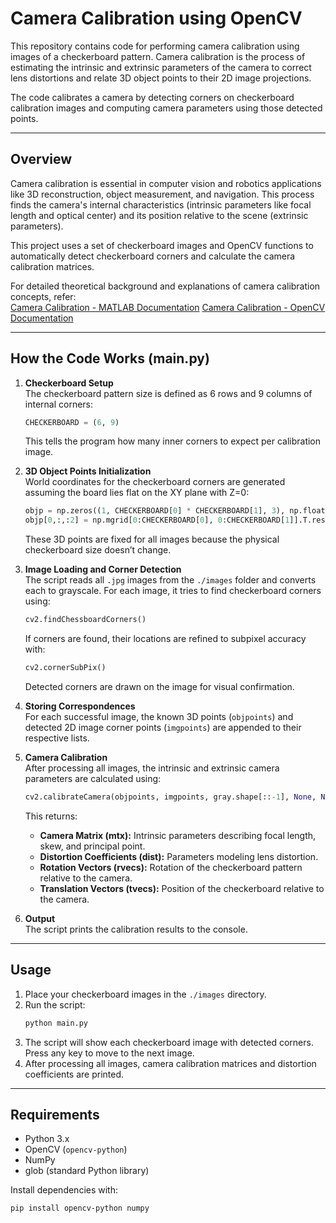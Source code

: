 # Camera Calibration using OpenCV

This repository contains code for performing camera calibration using images of a checkerboard pattern. Camera calibration is the process of estimating the intrinsic and extrinsic parameters of the camera to correct lens distortions and relate 3D object points to their 2D image projections.

The code calibrates a camera by detecting corners on checkerboard calibration images and computing camera parameters using those detected points.

***

## Overview

Camera calibration is essential in computer vision and robotics applications like 3D reconstruction, object measurement, and navigation. This process finds the camera's internal characteristics (intrinsic parameters like focal length and optical center) and its position relative to the scene (extrinsic parameters).

This project uses a set of checkerboard images and OpenCV functions to automatically detect checkerboard corners and calculate the camera calibration matrices.

For detailed theoretical background and explanations of camera calibration concepts, refer:  
[Camera Calibration - MATLAB Documentation](https://in.mathworks.com/help/vision/ug/camera-calibration.html)
[Camera Calibration - OpenCV Documentation](https://docs.opencv.org/4.x/dc/dbb/tutorial_py_calibration.html)
***

## How the Code Works (main.py)

1. **Checkerboard Setup**  
   The checkerboard pattern size is defined as 6 rows and 9 columns of internal corners:
   ```python
   CHECKERBOARD = (6, 9)
   ```
   This tells the program how many inner corners to expect per calibration image.

2. **3D Object Points Initialization**  
   World coordinates for the checkerboard corners are generated assuming the board lies flat on the XY plane with Z=0:
   ```python
   objp = np.zeros((1, CHECKERBOARD[0] * CHECKERBOARD[1], 3), np.float32)
   objp[0,:,:2] = np.mgrid[0:CHECKERBOARD[0], 0:CHECKERBOARD[1]].T.reshape(-1, 2)
   ```
   These 3D points are fixed for all images because the physical checkerboard size doesn’t change.

3. **Image Loading and Corner Detection**  
   The script reads all `.jpg` images from the `./images` folder and converts each to grayscale. For each image, it tries to find checkerboard corners using:
   ```python
   cv2.findChessboardCorners()
   ```
   If corners are found, their locations are refined to subpixel accuracy with:
   ```python
   cv2.cornerSubPix()
   ```
   Detected corners are drawn on the image for visual confirmation.

4. **Storing Correspondences**  
   For each successful image, the known 3D points (`objpoints`) and detected 2D image corner points (`imgpoints`) are appended to their respective lists.

5. **Camera Calibration**  
   After processing all images, the intrinsic and extrinsic camera parameters are calculated using:
   ```python
   cv2.calibrateCamera(objpoints, imgpoints, gray.shape[::-1], None, None)
   ```
   This returns:
   - **Camera Matrix (mtx):** Intrinsic parameters describing focal length, skew, and principal point.
   - **Distortion Coefficients (dist):** Parameters modeling lens distortion.
   - **Rotation Vectors (rvecs):** Rotation of the checkerboard pattern relative to the camera.
   - **Translation Vectors (tvecs):** Position of the checkerboard relative to the camera.

6. **Output**  
   The script prints the calibration results to the console.

***

## Usage

1. Place your checkerboard images in the `./images` directory.
2. Run the script:
   ```bash
   python main.py
   ```
3. The script will show each checkerboard image with detected corners. Press any key to move to the next image.
4. After processing all images, camera calibration matrices and distortion coefficients are printed.

***

## Requirements

- Python 3.x
- OpenCV (`opencv-python`)
- NumPy
- glob (standard Python library)

Install dependencies with:
```bash
pip install opencv-python numpy
```



